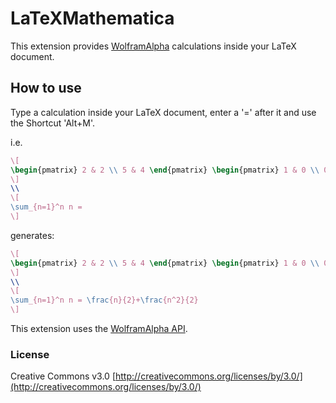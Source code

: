 # LaTeXMathematica
This extension provides [WolframAlpha](http://wolframalpha.com) calculations inside your LaTeX document.

## How to use
Type a calculation inside your LaTeX document, enter a '=' after it and use the Shortcut 'Alt+M'.

i.e. 
```tex
\[
\begin{pmatrix} 2 & 2 \\ 5 & 4 \end{pmatrix} \begin{pmatrix} 1 & 0 \\ 0 & 0 \end{pmatrix} = 
\]
\\
\[
\sum_{n=1}^n n =
\]
```
generates: 
```tex
\[
\begin{pmatrix} 2 & 2 \\ 5 & 4 \end{pmatrix} \begin{pmatrix} 1 & 0 \\ 0 & 0 \end{pmatrix} = \begin{pmatrix}2 &  0 \\ 5 &  0\end{pmatrix}
\]
\\
\[
\sum_{n=1}^n n = \frac{n}{2}+\frac{n^2}{2}
\]
```

This extension uses the [WolframAlpha API](http://products.wolframalpha.com/api/).

### License
Creative Commons v3.0
[http://creativecommons.org/licenses/by/3.0/](http://creativecommons.org/licenses/by/3.0/)


